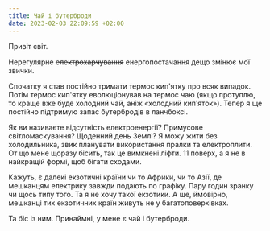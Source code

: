 ```yaml
---
title: Чай і бутерброди
date: 2023-02-03 22:09:59 +02:00
---
```


Привіт світ.

Нерегулярне ~~електрохарчування~~ енергопостачання дещо змінює мої звички.

Спочатку я став постійно тримати термос кип'ятку про всяк випадок. Потім термос кип'ятку еволюціонував на термос чаю (якщо протуплю, то краще вже буде холодний чай, аніж «холодний кип'яток»). Тепер я ще постійно підтримую запас бутербродів в ланчбоксі.

Як ви називаєте відсутність електроенергії? Примусове світломаскування? Щоденний день Землі? Я можу жити без холодильника, звик планувати використання пралки та електроплити. От що мене щоразу бісить, так це вимкнені ліфти. 11 поверх, а я не в найкращій формі, щоб бігати сходами.

Кажуть, є далекі екзотичні країни чи то Африки, чи то Азії, де мешканцям електрику завжди подають по графіку. Пару годин зранку чи щось типу того. Та я не хочу такої екзотики. А ще, ймовірно, мешканці тих екзотичних країн живуть не у багатоповерхівках.

Та біс із ним. Принаймні, у мене є чай і бутерброди.
